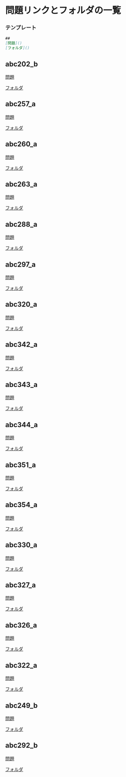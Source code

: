 
# 問題リンクとフォルダの一覧

### テンプレート
```md
##
[問題]()
[フォルダ]()
```
## abc202_b
[問題](https://atcoder.jp/contests/abc202/tasks/abc202_b)

[フォルダ](abc202_b)
## abc257_a
[問題](https://atcoder.jp/contests/abc257/tasks/abc257_a)

[フォルダ](abc257_a)
## abc260_a
[問題](https://atcoder.jp/contests/abc260/tasks/abc260_a)

[フォルダ](abc260_a)
## abc263_a
[問題](https://atcoder.jp/contests/abc263/tasks/abc263_a)

[フォルダ](abc263_a)
## abc288_a
[問題](https://atcoder.jp/contests/abc288/tasks/abc288_a)

[フォルダ](abc288_a)
## abc297_a
[問題](https://atcoder.jp/contests/abc297/tasks/abc297_a)

[フォルダ](abc297_a)
## abc320_a
[問題](https://atcoder.jp/contests/abc320/tasks/abc320_a)

[フォルダ](abc320_a)
## abc342_a
[問題](https://atcoder.jp/contests/abc342/tasks/abc342_a)

[フォルダ](abc342_a)
## abc343_a
[問題](https://atcoder.jp/contests/abc343/tasks/abc343_a)

[フォルダ](abc343_a)
## abc344_a
[問題](https://atcoder.jp/contests/abc344/tasks/abc344_a)

[フォルダ](abc344_a)
## abc351_a
[問題](https://atcoder.jp/contests/abc351/tasks/abc351_a)

[フォルダ](abc351_a)
## abc354_a
[問題](https://atcoder.jp/contests/abc354/tasks/abc354_a)

[フォルダ](abc354_a)
## abc330_a
[問題](https://atcoder.jp/contests/abc330/tasks/abc330_a)

[フォルダ](abc330_a)
## abc327_a
[問題](https://atcoder.jp/contests/abc327/tasks/abc327_a)

[フォルダ](abc327_a)
## abc326_a
[問題](https://atcoder.jp/contests/abc326/tasks/abc326_a)

[フォルダ](abc326_a)
## abc322_a
[問題](https://atcoder.jp/contests/abc322/tasks/abc322_a)

[フォルダ](abc322_a)
## abc249_b
[問題](https://atcoder.jp/contests/abc249/tasks/abc249_b)

[フォルダ](abc249_b)
## abc292_b
[問題](https://atcoder.jp/contests/abc292/tasks/abc292_b)

[フォルダ](abc292_b)
